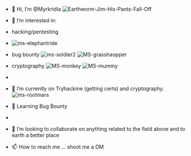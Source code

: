 - 👋 Hi, I’m @Myrkridia ![Earthworm-Jim-His-Pants-Fall-Off](https://user-images.githubusercontent.com/88998826/135731766-502ccff0-7f93-4271-8ca1-19076476ed21.gif)

- 👀 I’m interested in: 
- hacking/pentesting
- ![ms-elephantride](https://user-images.githubusercontent.com/88998826/135731772-e80efd27-3160-456f-bf89-58dea7816e6a.gif)

- bug bounty
![ms-soldier2](https://user-images.githubusercontent.com/88998826/135731788-ca4868a2-e04d-4fd7-95cc-23f72c09848a.gif) ![MS-grasshaopper](https://user-images.githubusercontent.com/88998826/135731820-b5f0fec1-7946-451f-9494-b1e4d4c580d0.gif)

- cryptography
![MS-monkey](https://user-images.githubusercontent.com/88998826/135731879-cec588aa-dbb8-4107-8ae1-dd407a89fe1b.gif) ![MS-mummy](https://user-images.githubusercontent.com/88998826/135731882-09602a77-b648-41ca-ada3-fd1c6a801893.png)
- 
- 🌴 I’m currently on Tryhackme (getting certs) and cryptography.
![ms-rootmars](https://user-images.githubusercontent.com/88998826/135731913-55228566-efb8-4f70-99a6-a59db6edf156.gif)

- 🐛 Learning Bug Bounty 
-  

- 💞️ I’m looking to collaborate on anything related to the field above and to earth a better place

- 📫 How to reach me ... shoot me a DM

<!---
Myrkridia/Myrkridia is a ✨ special ✨ repository because its `README.md` (this file) appears on your GitHub profile.
You can click the Preview link to take a look at your changes.
--->
